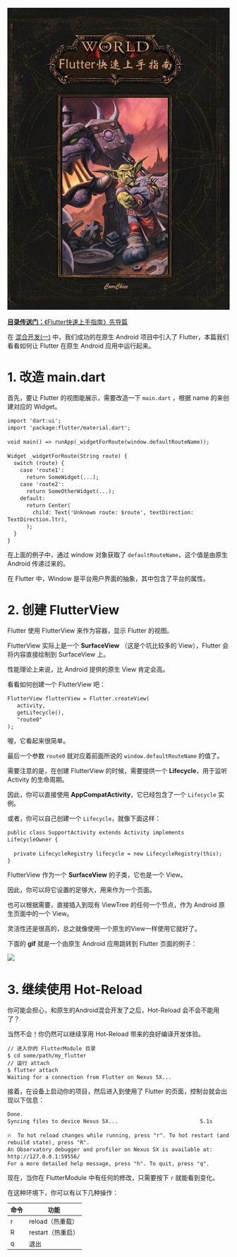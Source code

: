 [![](https://raw.githubusercontent.com/chenBingX/img/master/Flutter/Flutter快速上手指南封面2.JPG)](https://juejin.im/post/5c8f8e62e51d456a0f23d0fe)

[**目录传送门：**《Flutter快速上手指南》先导篇](https://juejin.im/post/5c8f8e62e51d456a0f23d0fe)


在 [混合开发(一)]() 中，我们成功的在原生 Android 项目中引入了 Flutter，本篇我们看看如何让 Flutter 在原生 Android 应用中运行起来。

# 1. 改造 main.dart

首先，要让 Flutter 的视图能展示，需要改造一下 `main.dart` ，根据 name 的来创建对应的 Widget。

```
import 'dart:ui';
import 'package:flutter/material.dart';

void main() => runApp(_widgetForRoute(window.defaultRouteName));

Widget _widgetForRoute(String route) {
  switch (route) {
    case 'route1':
      return SomeWidget(...);
    case 'route2':
      return SomeOtherWidget(...);
    default:
      return Center(
        child: Text('Unknown route: $route', textDirection: TextDirection.ltr),
      );
  }
}
```

在上面的例子中，通过 window 对象获取了 `defaultRouteName`，这个值是由原生 Android 传递过来的。

在 Flutter 中，Window 是平台用户界面的抽象，其中包含了平台的属性。

# 2. 创建 FlutterView

Flutter 使用 FlutterView 来作为容器，显示 Flutter 的视图。

FlutterView 实际上是一个 **SurfaceView** （这是个坑比较多的 View），Flutter 会将内容直接绘制到 SurfaceView 上。

性能理论上来说，比 Android 提供的原生 View 肯定会高。

看看如何创建一个 FlutterView 吧：  

```
FlutterView flutterView = Flutter.createView(
   activity,
   getLifecycle(),
   "route0"
);
```

喔，它看起来很简单。

最后一个参数 `route0` 就对应着前面所说的 `window.defaultRouteName` 的值了。

需要注意的是，在创建 FlutterView 的时候，需要提供一个 **Lifecycle**，用于监听 Activity 的生命周期。

因此，你可以直接使用 **AppCompatActivity**，它已经包含了一个 `Lifecycle` 实例。

或者，你可以自己创建一个 `Lifecycle`，就像下面这样：

```
public class SupportActivity extends Activity implements LifecycleOwner {

  private LifecycleRegistry lifecycle = new LifecycleRegistry(this);
}
```

FlutterView 作为一个 **SurfaceView** 的子类，它也是一个 View。

因此，你可以将它设置的足够大，用来作为一个页面。  

也可以根据需要，直接插入到现有 ViewTree 的任何一个节点，作为 Android 原生页面中的一个 View。

灵活性还是很高的，总之就像使用一个原生的View一样使用它就好了。

下面的 **gif** 就是一个由原生 Android 应用跳转到 Flutter 页面的例子：  

![](https://raw.githubusercontent.com/chenBingX/img/master/Flutter/混合开发demo.gif)  

# 3. 继续使用 Hot-Reload

你可能会担心，和原生的Android混合开发了之后，Hot-Reload 会不会不能用了？  

当然不会！你仍然可以继续享用 Hot-Reload 带来的良好编译开发体验。  

```
// 进入你的 FlutterModule 目录
$ cd some/path/my_flutter
// 运行 attach
$ flutter attach
Waiting for a connection from Flutter on Nexus 5X...
```

接着，在设备上启动你的项目，然后进入到使用了 Flutter 的页面，控制台就会出现以下信息：

```
Done.
Syncing files to device Nexus 5X...                          5.1s

🔥  To hot reload changes while running, press "r". To hot restart (and rebuild state), press "R".
An Observatory debugger and profiler on Nexus 5X is available at: http://127.0.0.1:59556/
For a more detailed help message, press "h". To quit, press "q".
```

现在，当你在 FlutterModule 中有任何的修改，只需要按下 `r` 就能看到变化。 

在这种环境下，你可以有以下几种操作：   

|命令|功能|
|---|---|
|r|reload（热重载）|
|R|restart（热重启）|
|q|退出|
